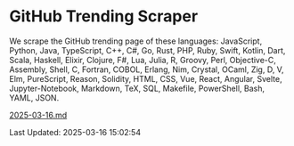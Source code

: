# GitHub Trending Scraper

We scrape the GitHub trending page of these languages: JavaScript, Python, Java, TypeScript, C++, C#, Go, Rust, PHP, Ruby, Swift, Kotlin, Dart, Scala, Haskell, Elixir, Clojure, F#, Lua, Julia, R, Groovy, Perl, Objective-C, Assembly, Shell, C, Fortran, COBOL, Erlang, Nim, Crystal, OCaml, Zig, D, V, Elm, PureScript, Reason, Solidity, HTML, CSS, Vue, React, Angular, Svelte, Jupyter-Notebook, Markdown, TeX, SQL, Makefile, PowerShell, Bash, YAML, JSON.

[2025-03-16.md](https://github.com/yangwenmai/github-trending-backup/blob/master/2025-03-16.md)

Last Updated: 2025-03-16 15:02:54